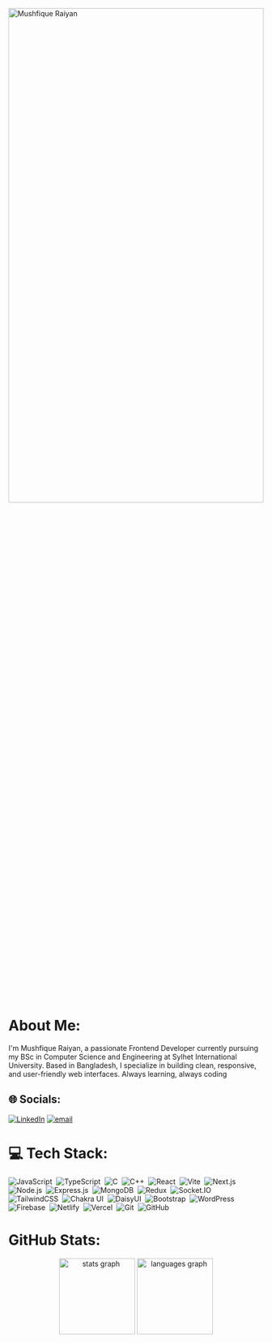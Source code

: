 
<img src="https://camo.githubusercontent.com/68f90d0a1b6fe59a2723105e4b6c669aeb3dbb2bcff290aedee3c82171fe9c1b/68747470733a2f2f6d656469612e6c6963646e2e636f6d2f646d732f696d6167652f4334453132415145724a7359617944757456672f61727469636c652d636f7665725f696d6167652d736872696e6b5f3630305f323030302f302f313635313833353036343236303f653d3231343734383336343726763d6265746126743d5044374e47776b32566833784f4139677866387555734c7341742d4276616b31486d3372756f4753787559" 
  alt="Mushfique Raiyan"
  style="width: 100%; height: 50%;"
/>



###


# About Me:
I'm Mushfique Raiyan, a passionate Frontend Developer currently pursuing my BSc in Computer Science and Engineering at Sylhet International University. Based in Bangladesh, I specialize in building clean, responsive, and user-friendly web interfaces. Always learning, always coding<br>


## 🌐 Socials:
[![LinkedIn](https://img.shields.io/badge/LinkedIn-%230077B5.svg?logo=linkedin&logoColor=white)](https://linkedin.com/in/mushfiqueraiyan) [![email](https://img.shields.io/badge/Email-D14836?logo=gmail&logoColor=white)](mailto:mushfiqueraiyan1@gmail.com) 

# 💻 Tech Stack:
<img src="https://img.shields.io/badge/JavaScript-F7DF1E?logo=javascript&logoColor=black" alt="JavaScript" />&nbsp;
  <img src="https://img.shields.io/badge/TypeScript-3178C6?logo=typescript&logoColor=white" alt="TypeScript" />&nbsp;
  <img src="https://img.shields.io/badge/C-00599C?logo=c&logoColor=white" alt="C" />&nbsp;
  <img src="https://img.shields.io/badge/C++-00599C?logo=c%2B%2B&logoColor=white" alt="C++" />&nbsp;
  <img src="https://img.shields.io/badge/React-20232A?logo=react&logoColor=61DAFB" alt="React" />&nbsp;
  <img src="https://img.shields.io/badge/Vite-646CFF?logo=vite&logoColor=white" alt="Vite" />&nbsp;
  <img src="https://img.shields.io/badge/Next.js-000000?logo=next.js&logoColor=white" alt="Next.js" />&nbsp;
  <img src="https://img.shields.io/badge/Node.js-339933?logo=node.js&logoColor=white" alt="Node.js" />&nbsp;
  <img src="https://img.shields.io/badge/Express.js-404D59?logo=express&logoColor=white" alt="Express.js" />&nbsp;
  <img src="https://img.shields.io/badge/MongoDB-47A248?logo=mongodb&logoColor=white" alt="MongoDB" />&nbsp;
  <img src="https://img.shields.io/badge/Redux-764ABC?logo=redux&logoColor=white" alt="Redux" />&nbsp;
  <img src="https://img.shields.io/badge/Socket.IO-010101?logo=socket.io&logoColor=white" alt="Socket.IO" />&nbsp;
  <img src="https://img.shields.io/badge/TailwindCSS-06B6D4?logo=tailwind-css&logoColor=white" alt="TailwindCSS" />&nbsp;
  <img src="https://img.shields.io/badge/Chakra_UI-319795?logo=chakra-ui&logoColor=white" alt="Chakra UI" />&nbsp;
  <img src="https://img.shields.io/badge/DaisyUI-0FAE96?logo=daisyui&logoColor=white" alt="DaisyUI" />&nbsp;
  <img src="https://img.shields.io/badge/Bootstrap-7952B3?logo=bootstrap&logoColor=white" alt="Bootstrap" />&nbsp;
  <img src="https://img.shields.io/badge/WordPress-21759B?logo=wordpress&logoColor=white" alt="WordPress" />&nbsp;
  <img src="https://img.shields.io/badge/Firebase-FFCA28?logo=firebase&logoColor=black" alt="Firebase" />&nbsp;
  <img src="https://img.shields.io/badge/Netlify-00C7B7?logo=netlify&logoColor=white" alt="Netlify" />&nbsp;
  <img src="https://img.shields.io/badge/Vercel-000000?logo=vercel&logoColor=white" alt="Vercel" />&nbsp;
  <img src="https://img.shields.io/badge/Git-F05032?logo=git&logoColor=white" alt="Git" />&nbsp;
  <img src="https://img.shields.io/badge/GitHub-181717?logo=github&logoColor=white" alt="GitHub" />

# GitHub Stats:

<div align="center">
  <img src="https://github-readme-stats.vercel.app/api?username=mushfiqueraiyan&hide_title=false&hide_rank=false&show_icons=true&include_all_commits=true&count_private=true&disable_animations=false&theme=dracula&locale=en&hide_border=false" height="150" alt="stats graph"  />
  <img src="https://github-readme-stats.vercel.app/api/top-langs?username=mushfiqueraiyan&locale=en&hide_title=false&layout=compact&card_width=320&langs_count=5&theme=dracula&hide_border=false" height="150" alt="languages graph"  />
</div>


###

<div align="left">



</div>

###


###

<br clear="both">



###


